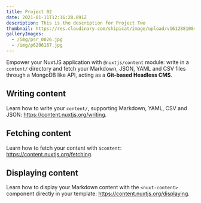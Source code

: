 ```yaml
---
title: Project 02
date: 2021-01-11T12:16:28.891Z
description: This is the description for Project Two
thumbnail: https://res.cloudinary.com/shipicat/image/upload/v1612881084/sample.jpg
galleryImages:
  - /img/psr_0026.jpg
  - /img/p6206167.jpg
---
```


Empower your NuxtJS application with `@nuxtjs/content` module: write in a `content/` directory and fetch your Markdown, JSON, YAML and CSV files through a MongoDB like API, acting as a **Git-based Headless CMS**.

## Writing content

Learn how to write your `content/`, supporting Markdown, YAML, CSV and JSON: https://content.nuxtjs.org/writing.

## Fetching content

Learn how to fetch your content with `$content`: https://content.nuxtjs.org/fetching.

## Displaying content

Learn how to display your Markdown content with the `<nuxt-content>` component directly in your template: https://content.nuxtjs.org/displaying.
